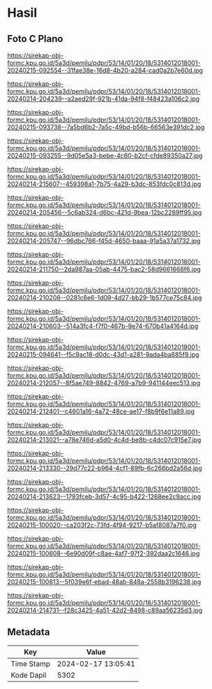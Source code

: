# Hasil

## Foto C Plano

https://sirekap-obj-formc.kpu.go.id/5a3d/pemilu/pdpr/53/14/01/20/18/5314012018001-20240215-092554--31fae38e-16d8-4b20-a284-cad0a2b7e60d.jpg

https://sirekap-obj-formc.kpu.go.id/5a3d/pemilu/pdpr/53/14/01/20/18/5314012018001-20240214-204239--a2aed29f-921b-41da-94f8-f48423a106c2.jpg

https://sirekap-obj-formc.kpu.go.id/5a3d/pemilu/pdpr/53/14/01/20/18/5314012018001-20240215-093738--7a5bd6b2-7a5c-49bd-b56b-66563e391dc2.jpg

https://sirekap-obj-formc.kpu.go.id/5a3d/pemilu/pdpr/53/14/01/20/18/5314012018001-20240215-093255--9d05e5a3-bebe-4c60-b2cf-cfde89350a27.jpg

https://sirekap-obj-formc.kpu.go.id/5a3d/pemilu/pdpr/53/14/01/20/18/5314012018001-20240214-215607--459398a1-7b75-4a29-b3dc-853fdc0c813d.jpg

https://sirekap-obj-formc.kpu.go.id/5a3d/pemilu/pdpr/53/14/01/20/18/5314012018001-20240214-205456--5c6ab324-d6bc-421d-9bea-12bc2289ff95.jpg

https://sirekap-obj-formc.kpu.go.id/5a3d/pemilu/pdpr/53/14/01/20/18/5314012018001-20240214-205747--96dbc766-f45d-4650-baaa-91a5a37a1732.jpg

https://sirekap-obj-formc.kpu.go.id/5a3d/pemilu/pdpr/53/14/01/20/18/5314012018001-20240214-211750--2da987aa-05ab-4475-bac2-58d9661666f6.jpg

https://sirekap-obj-formc.kpu.go.id/5a3d/pemilu/pdpr/53/14/01/20/18/5314012018001-20240214-210208--0281c6e6-1d09-4d27-bb29-1b577ce75c84.jpg

https://sirekap-obj-formc.kpu.go.id/5a3d/pemilu/pdpr/53/14/01/20/18/5314012018001-20240214-210603--514a3fc4-f7f0-467b-9e74-670b41a4164d.jpg

https://sirekap-obj-formc.kpu.go.id/5a3d/pemilu/pdpr/53/14/01/20/18/5314012018001-20240215-094641--f5c9ac18-d0dc-43d1-a281-9ada4ba885f9.jpg

https://sirekap-obj-formc.kpu.go.id/5a3d/pemilu/pdpr/53/14/01/20/18/5314012018001-20240214-212057--8f5ae749-8842-4769-a7b9-941144eec513.jpg

https://sirekap-obj-formc.kpu.go.id/5a3d/pemilu/pdpr/53/14/01/20/18/5314012018001-20240214-212401--c4601a16-4a72-48ce-ae17-f8b9f6e11a89.jpg

https://sirekap-obj-formc.kpu.go.id/5a3d/pemilu/pdpr/53/14/01/20/18/5314012018001-20240214-213021--a78e746d-a5d0-4c4d-be8b-c4dc07c915e7.jpg

https://sirekap-obj-formc.kpu.go.id/5a3d/pemilu/pdpr/53/14/01/20/18/5314012018001-20240214-213330--29d77c22-b964-4cf1-89fb-6c266bd2a56d.jpg

https://sirekap-obj-formc.kpu.go.id/5a3d/pemilu/pdpr/53/14/01/20/18/5314012018001-20240214-213623--1793fceb-3d57-4c95-b422-1268ee2c9acc.jpg

https://sirekap-obj-formc.kpu.go.id/5a3d/pemilu/pdpr/53/14/01/20/18/5314012018001-20240215-100020--ca203f2c-73fd-4f94-9217-b5af8087a7f0.jpg

https://sirekap-obj-formc.kpu.go.id/5a3d/pemilu/pdpr/53/14/01/20/18/5314012018001-20240215-100608--6e90d09f-c8ae-4af7-97f2-392daa2c1646.jpg

https://sirekap-obj-formc.kpu.go.id/5a3d/pemilu/pdpr/53/14/01/20/18/5314012018001-20240215-100813--5f039e6f-ebad-48ab-848a-2558b3196238.jpg

https://sirekap-obj-formc.kpu.go.id/5a3d/pemilu/pdpr/53/14/01/20/18/5314012018001-20240214-214731--f28c3425-4a51-42d2-8498-c89aa56235d3.jpg


## Metadata

| Key        | Value               |
| ---------- | ------------------- |
| Time Stamp | 2024-02-17 13:05:41 |
| Kode Dapil | 5302                |



